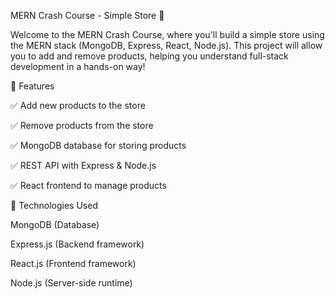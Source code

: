 MERN Crash Course - Simple Store 🛒


Welcome to the MERN Crash Course, where you'll build a simple store using the MERN stack (MongoDB, Express, React, Node.js). This project will allow you to add and remove products, helping you understand full-stack development in a hands-on way!

📌 Features


✅ Add new products to the store

✅ Remove products from the store

✅ MongoDB database for storing products

✅ REST API with Express & Node.js

✅ React frontend to manage products






🚀 Technologies Used


MongoDB (Database)

Express.js (Backend framework)

React.js (Frontend framework)

Node.js (Server-side runtime)


